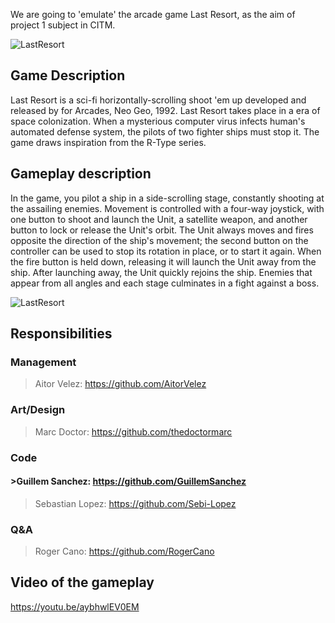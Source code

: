 We are going to 'emulate' the arcade game Last Resort, as the aim of project 1 subject in CITM.


![LastResort](https://i.imgur.com/OvSOF.jpg)



## Game Description


Last Resort is a sci-fi horizontally-scrolling shoot 'em up developed and released by for Arcades, Neo Geo, 1992.
Last Resort takes place in a era of space colonization. When a mysterious computer virus infects human's automated defense system, the pilots of two fighter ships must stop it. 
The game draws inspiration from the R-Type series. 

## Gameplay description

In the game, you pilot a ship in a side-scrolling stage, constantly shooting at the assailing enemies.
Movement is controlled with a four-way joystick, with one button to shoot and launch the Unit, a satellite weapon, and another button to lock or release the Unit's orbit. 
The Unit always moves and fires opposite the direction of the ship's movement; the second button on the controller can be used to stop its rotation in place, or to start it again. When the fire button is held down, releasing it will launch the Unit away from the ship.
After launching away, the Unit quickly rejoins the ship. Enemies that appear from all angles and each stage culminates in a fight against a boss.

![LastResort](https://www.arcade-museum.com/images/118/1181242126124.png)

## Responsibilities
### Management 
>Aitor Velez: https://github.com/AitorVelez

### Art/Design 
>Marc Doctor: https://github.com/thedoctormarc

### Code
#### >Guillem Sanchez: https://github.com/GuillemSanchez

>Sebastian Lopez: https://github.com/Sebi-Lopez



### Q&A
>Roger Cano: https://github.com/RogerCano

## Video of the gameplay

https://youtu.be/aybhwlEV0EM
